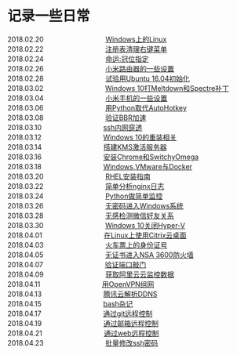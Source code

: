 # 记录一些日常
2018.02.20　　　　　　　　　[Windows上的Linux](https://github.com/beifangwudi/yukky/tree/master/20180220)  
2018.02.22　　　　　　　　　[注册表清理右键菜单](https://github.com/beifangwudi/yukky/tree/master/20180222)  
2018.02.24　　　　　　　　　[命运:冠位指定](https://github.com/beifangwudi/yukky/tree/master/20180224)  
2018.02.26　　　　　　　　　[小米路由器的一些设置](https://github.com/beifangwudi/yukky/tree/master/20180226)  
2018.02.28　　　　　　　　　[试验用Ubuntu 16.04初始化](https://github.com/beifangwudi/yukky/tree/master/20180228)  
2018.03.02　　　　　　　　　[Windows 10打Meltdown和Spectre补丁](https://github.com/beifangwudi/yukky/tree/master/20180302)  
2018.03.04　　　　　　　　　[小米手机的一些设置](https://github.com/beifangwudi/yukky/tree/master/20180304)  
2018.03.06　　　　　　　　　[用Python取代AutoHotkey](https://github.com/beifangwudi/yukky/tree/master/20180306)  
2018.03.08　　　　　　　　　[验证BBR加速](https://github.com/beifangwudi/yukky/tree/master/20180308)  
2018.03.10　　　　　　　　　[ssh内网穿透](https://github.com/beifangwudi/yukky/tree/master/20180310)  
2018.03.12　　　　　　　　　[Windows 10的重装相关](https://github.com/beifangwudi/yukky/tree/master/20180312)  
2018.03.14　　　　　　　　　[搭建KMS激活服务器](https://github.com/beifangwudi/yukky/tree/master/20180314)  
2018.03.16　　　　　　　　　[安装Chrome和SwitchyOmega](https://github.com/beifangwudi/yukky/tree/master/20180316)  
2018.03.18　　　　　　　　　[Windows,VMware与Docker](https://github.com/beifangwudi/yukky/tree/master/20180318)  
2018.03.20　　　　　　　　　[RHEL安装指南](https://github.com/beifangwudi/yukky/tree/master/20180320)  
2018.03.22　　　　　　　　　[简单分析nginx日志](https://github.com/beifangwudi/yukky/tree/master/20180322)  
2018.03.24　　　　　　　　　[Python做简单监控](https://github.com/beifangwudi/yukky/tree/master/20180324)  
2018.03.26　　　　　　　　　[无密码进入Windows系统](https://github.com/beifangwudi/yukky/tree/master/20180326)  
2018.03.28　　　　　　　　　[无感检测微信好友关系](https://github.com/beifangwudi/yukky/tree/master/20180328)  
2018.03.30　　　　　　　　　[Windows 10关闭Hyper-V](https://github.com/beifangwudi/yukky/tree/master/20180330)  
2018.04.01　　　　　　　　　[在Linux上使用Citrix云桌面](https://github.com/beifangwudi/yukky/tree/master/20180401)  
2018.04.03　　　　　　　　　[火车票上的身份证号](https://github.com/beifangwudi/yukky/tree/master/20180403)  
2018.04.05　　　　　　　　　[无证书进入NSA 3600防火墙](https://github.com/beifangwudi/yukky/tree/master/20180405)  
2018.04.07　　　　　　　　　[验证端口敲门](https://github.com/beifangwudi/yukky/tree/master/20180407)  
2018.04.09　　　　　　　　　[获取阿里云云监控数据](https://github.com/beifangwudi/yukky/tree/master/20180409)  
2018.04.11　　　　　　　　　[用OpenVPN组网](https://github.com/beifangwudi/yukky/tree/master/20180411)  
2018.04.13　　　　　　　　　[腾讯云解析DDNS](https://github.com/beifangwudi/yukky/tree/master/20180413)  
2018.04.15　　　　　　　　　[bash杂记](https://github.com/beifangwudi/yukky/tree/master/20180415)  
2018.04.17　　　　　　　　　[通过git远程控制](https://github.com/beifangwudi/yukky/tree/master/20180417)  
2018.04.19　　　　　　　　　[通过邮箱远程控制](https://github.com/beifangwudi/yukky/tree/master/20180419)  
2018.04.21　　　　　　　　　[通过web远程控制](https://github.com/beifangwudi/yukky/tree/master/20180421)  
2018.04.23　　　　　　　　　[批量修改ssh密码](https://github.com/beifangwudi/yukky/tree/master/20180423)  
